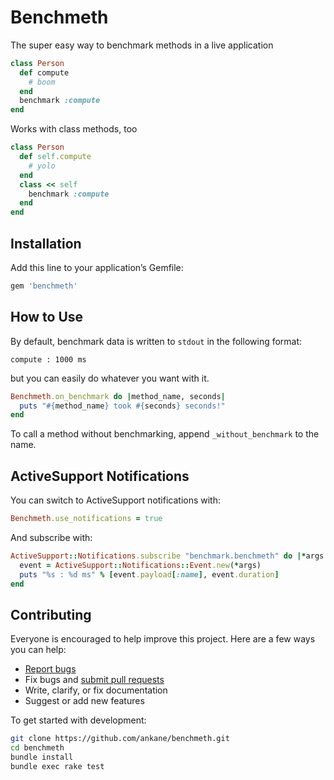 # Benchmeth

The super easy way to benchmark methods in a live application

```ruby
class Person
  def compute
    # boom
  end
  benchmark :compute
end
```

Works with class methods, too

```ruby
class Person
  def self.compute
    # yolo
  end
  class << self
    benchmark :compute
  end
end
```

## Installation

Add this line to your application’s Gemfile:

```ruby
gem 'benchmeth'
```

## How to Use

By default, benchmark data is written to `stdout` in the following format:

```
compute : 1000 ms
```

but you can easily do whatever you want with it.

```ruby
Benchmeth.on_benchmark do |method_name, seconds|
  puts "#{method_name} took #{seconds} seconds!"
end
```

To call a method without benchmarking, append `_without_benchmark` to the name.

## ActiveSupport Notifications

You can switch to ActiveSupport notifications with:

```ruby
Benchmeth.use_notifications = true
```

And subscribe with:

```ruby
ActiveSupport::Notifications.subscribe "benchmark.benchmeth" do |*args|
  event = ActiveSupport::Notifications::Event.new(*args)
  puts "%s : %d ms" % [event.payload[:name], event.duration]
end
```

## Contributing

Everyone is encouraged to help improve this project. Here are a few ways you can help:

- [Report bugs](https://github.com/ankane/benchmeth/issues)
- Fix bugs and [submit pull requests](https://github.com/ankane/benchmeth/pulls)
- Write, clarify, or fix documentation
- Suggest or add new features

To get started with development:

```sh
git clone https://github.com/ankane/benchmeth.git
cd benchmeth
bundle install
bundle exec rake test
```
